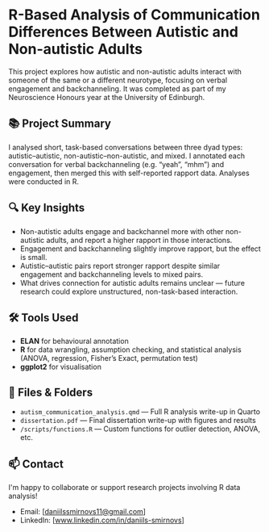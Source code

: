 # R-Based Analysis of Communication Differences Between Autistic and Non-autistic Adults

This project explores how autistic and non-autistic adults interact with someone of the same or a different neurotype, focusing on verbal engagement and backchanneling. It was completed as part of my Neuroscience Honours year at the University of Edinburgh.

## 📚 Project Summary

I analysed short, task-based conversations between three dyad types: autistic–autistic, non-autistic–non-autistic, and mixed. I annotated each conversation for verbal backchanneling (e.g. “yeah”, “mhm”) and engagement, then merged this with self-reported rapport data. Analyses were conducted in R.

## 🔍 Key Insights

- Non-autistic adults engage and backchannel more with other non-autistic adults, and report a higher rapport in those interactions.
- Engagement and backchanneling slightly improve rapport, but the effect is small.
- Autistic–autistic pairs report stronger rapport despite similar engagement and backchanneling levels to mixed pairs.
- What drives connection for autistic adults remains unclear — future research could explore unstructured, non-task-based interaction.

## 🛠️ Tools Used

- **ELAN** for behavioural annotation  
- **R** for data wrangling, assumption checking, and statistical analysis (ANOVA, regression, Fisher’s Exact, permutation test)  
- **ggplot2** for visualisation

## 📁 Files & Folders

- `autism_communication_analysis.qmd` — Full R analysis write-up in Quarto  
- `dissertation.pdf` — Final dissertation write-up with figures and results  
- `/scripts/functions.R` — Custom functions for outlier detection, ANOVA, etc.  

## 📫 Contact

I'm happy to collaborate or support research projects involving R data analysis!

- Email: [daniilssmirnovs11@gmail.com]
- LinkedIn: [www.linkedin.com/in/daniils-smirnovs]  
